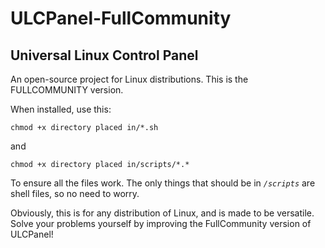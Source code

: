 # ULCPanel-FullCommunity
## Universal Linux Control Panel


An open-source project for Linux distributions. This is the FULLCOMMUNITY version.

When installed, use this:


`chmod +x directory placed in/*.sh`

and   

`chmod +x directory placed in/scripts/*.*`   
  
To ensure all the files work. The only things that should be in *`/scripts`* are shell files, so no need to worry.
  
  
Obviously, this is for any distribution of Linux, and is made to be versatile.
Solve your problems yourself by improving the FullCommunity version of ULCPanel!
